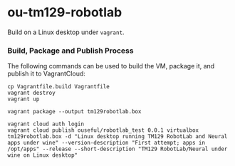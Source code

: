 # ou-tm129-robotlab

Build on a Linux desktop under `vagrant`.



### Build, Package and Publish Process

The following commands can be used to build the VM, package it, and publish it to VagrantCloud:

```
cp Vagrantfile.build Vagrantfile
vagrant destroy
vagrant up

vagrant package --output tm129robotlab.box

vagrant cloud auth login
vagrant cloud publish ouseful/robotlab_test 0.0.1 virtualbox tm129robotlab.box -d "Linux desktop running TM129 RobotLab and Neural apps under wine" --version-description "First attempt; apps in /opt/apps" --release --short-description "TM129 RobotLab/Neural under wine on Linux desktop"

```
